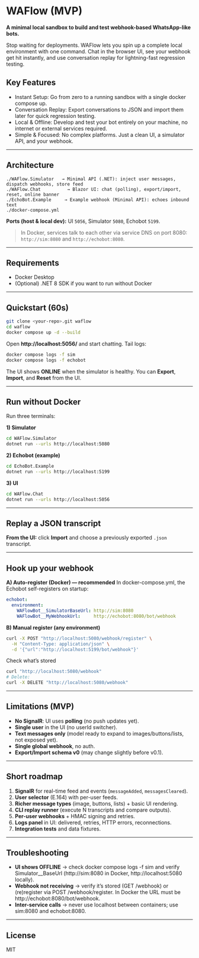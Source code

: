 ﻿# WAFlow (MVP)

**A minimal local sandbox to build and test webhook-based WhatsApp-like bots.**

Stop waiting for deployments. WAFlow lets you spin up a complete local environment with one command.
Chat in the browser UI, see your webhook get hit instantly, and use conversation replay for lightning-fast regression testing.

## Key Features

- Instant Setup: Go from zero to a running sandbox with a single docker compose up.
- Conversation Replay: Export conversations to JSON and import them later for quick regression testing.
- Local & Offline: Develop and test your bot entirely on your machine, no internet or external services required.
- Simple & Focused: No complex platforms. Just a clean UI, a simulator API, and your webhook.

---

## Architecture
```
./WAFlow.Simulator   → Minimal API (.NET): inject user messages, dispatch webhooks, store feed
./WAFlow.Chat          → Blazor UI: chat (polling), export/import, reset, online banner
./EchoBot.Example     → Example webhook (Minimal API): echoes inbound text
./docker-compose.yml
```

**Ports (host & local dev):** UI `5056`, Simulator `5080`, Echobot `5199`.

> In Docker, services talk to each other via service DNS on port 8080:
> `http://sim:8080` and `http://echobot:8080`.

---

## Requirements
- Docker Desktop
- (Optional) .NET 8 SDK if you want to run without Docker

---

## Quickstart (60s)
```bash
git clone <your-repo>.git waflow
cd waflow
docker compose up -d --build
```

Open **http://localhost:5056/** and start chatting. 
Tail logs:
```bash
docker compose logs -f sim
docker compose logs -f echobot

```

The UI shows **ONLINE** when the simulator is healthy. You can **Export**, **Import**, and **Reset** from the UI.

---

## Run without Docker
Run three terminals:

**1) Simulator**
```bash
cd WAFlow.Simulator
dotnet run --urls http://localhost:5080
```

**2) Echobot (example)**
```bash
cd EchoBot.Example
dotnet run --urls http://localhost:5199
```

**3) UI**
```bash
cd WAFlow.Chat
dotnet run --urls http://localhost:5056
```

---

## Replay a JSON transcript
**From the UI:** click **Import** and choose a previously exported `.json` transcript.


---

## Hook up your webhook

**A) Auto-register (Docker) — recommended**
In docker-compose.yml, the Echobot self-registers on startup:
```yaml
echobot:
  environment:
    WAFlowBot__SimulatorBaseUrl: http://sim:8080
    WAFlowBot__MyWebhookUrl:     http://echobot:8080/bot/webhook
```
**B) Manual register (any environment)**
```bash
curl -X POST "http://localhost:5080/webhook/register" \
  -H "Content-Type: application/json" \
  -d '{"url":"http://localhost:5199/bot/webhook"}'
```

Check what’s stored
```bash
curl "http://localhost:5080/webhook"
# Delete:
curl -X DELETE "http://localhost:5080/webhook"
```
---

## Limitations (MVP)
- **No SignalR**: UI uses **polling** (no push updates yet).
- **Single user** in the UI (no userId switcher).
- **Text messages only** (model ready to expand to images/buttons/lists, not exposed yet).
- **Single global webhook**, no auth.
- **Export/Import schema v0** (may change slightly before v0.1).

---

## Short roadmap
1) **SignalR** for real-time feed and events (`messageAdded`, `messagesCleared`).
2) **User selector** (E.164) with per-user feeds.
3) **Richer message types** (image, buttons, lists) + basic UI rendering.
4) **CLI replay runner** (execute N transcripts and compare outputs).
5) **Per-user webhooks** + HMAC signing and retries.
6) **Logs panel** in UI: delivered, retries, HTTP errors, reconnections.
7) **Integration tests** and data fixtures.

---



## Troubleshooting
- **UI shows OFFLINE** → check docker compose logs -f sim and verify Simulator__BaseUrl (http://sim:8080 in Docker, http://localhost:5080 locally).
- **Webhook not receiving** → verify it’s stored (GET /webhook) or (re)register via POST /webhook/register. In Docker the URL must be http://echobot:8080/bot/webhook.
- **Inter-service calls** → never use localhost between containers; use sim:8080 and echobot:8080.
---

## License
MIT 

